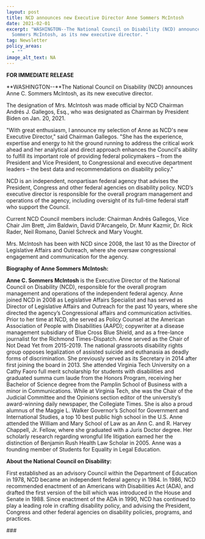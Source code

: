 ```yaml
---
layout: post
title: NCD announces new Executive Director Anne Sommers McIntosh
date: 2021-02-01
excerpt: "WASHINGTON--The National Council on Disability (NCD) announces Anne C.
  Sommers McIntosh, as its new executive director. "
tag: Newsletter
policy_areas:
  - ""
image_alt_text: NA
---
```

**FOR IMMEDIATE RELEASE**                                              

**WASHINGTON--**The National Council on Disability (NCD) announces Anne C. Sommers McIntosh, as its new executive director. 

The designation of Mrs. McIntosh was made official by NCD Chairman Andrés J. Gallegos, Esq., who was designated as Chairman by President Biden on Jan. 20, 2021.

"With great enthusiasm, I announce my selection of Anne as NCD's new Executive Director," said Chairman Gallegos. "She has the experience, expertise and energy to hit the ground running to address the critical work ahead and her analytical and direct approach enhances the Council's ability to fulfill its important role of providing federal policymakers – from the President and Vice President, to Congressional and executive department leaders – the best data and recommendations on disability policy."

NCD is an independent, nonpartisan federal agency that advises the President, Congress and other federal agencies on disability policy. NCD’s executive director is responsible for the overall program management and operations of the agency, including oversight of its full-time federal staff who support the Council.

Current NCD Council members include: Chairman Andrés Gallegos, Vice Chair Jim Brett, Jim Baldwin, David D'Arcangelo, Dr. Munr Kazmir, Dr. Rick Rader, Neil Romano, Daniel Schreck and Mary Vought.

Mrs. McIntosh has been with NCD since 2008, the last 10 as the Director of Legislative Affairs and Outreach, where she oversaw congressional engagement and communication for the agency.

**Biography of Anne Sommers McIntosh:**

**Anne C. Sommers McIntosh** is the Executive Director of the National Council on Disability (NCD), responsible for the overall program management and operations of the independent federal agency. Anne joined NCD in 2008 as Legislative Affairs Specialist and has served as Director of Legislative Affairs and Outreach for the past 10 years, where she directed the agency’s Congressional affairs and communication activities. Prior to her time at NCD, she served as Policy Counsel at the American Association of People with Disabilities (AAPD); copywriter at a disease management subsidiary of Blue Cross Blue Shield, and as a free-lance journalist for the Richmond Times-Dispatch. Anne served as the Chair of Not Dead Yet from 2015-2019. The national grassroots disability rights group opposes legalization of assisted suicide and euthanasia as deadly forms of discrimination. She previously served as its Secretary in 2014 after first joining the board in 2013. She attended Virginia Tech University on a Cathy Faoro full merit scholarship for students with disabilities and graduated summa cum laude from the Honors Program, receiving her Bachelor of Science degree from the Pamplin School of Business with a minor in Communications. While at Virginia Tech, she was the Chair of the Judicial Committee and the Opinions section editor of the university’s award-winning daily newspaper, the Collegiate Times. She is also a proud alumnus of the Maggie L. Walker Governor’s School for Government and International Studies, a top 10 best public high school in the U.S. Anne attended the William and Mary School of Law as an Ann C. and R. Harvey Chappell, Jr. Fellow, where she graduated with a Juris Doctor degree. Her scholarly research regarding wrongful life litigation earned her the distinction of Benjamin Rush Health Law Scholar in 2005. Anne was a founding member of Students for Equality in Legal Education.

**About the National Council on Disability:**

First established as an advisory Council within the Department of Education in 1978, NCD became an independent federal agency in 1984. In 1986, NCD recommended enactment of an Americans with Disabilities Act (ADA), and drafted the first version of the bill which was introduced in the House and Senate in 1988. Since enactment of the ADA in 1990, NCD has continued to play a leading role in crafting disability policy, and advising the President, Congress and other federal agencies on disability policies, programs, and practices.





\###

